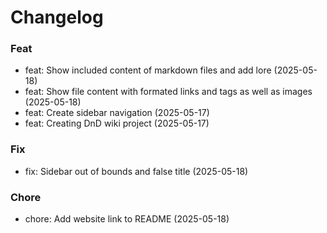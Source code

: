 # Changelog

### Feat
* feat: Show included content of markdown files and add lore (2025-05-18)
* feat: Show file content with formated links and tags as well as images (2025-05-18)
* feat: Create sidebar navigation (2025-05-17)
* feat: Creating DnD wiki project (2025-05-17)

### Fix
* fix: Sidebar out of bounds and false title (2025-05-18)

### Chore
* chore: Add website link to README (2025-05-18)

